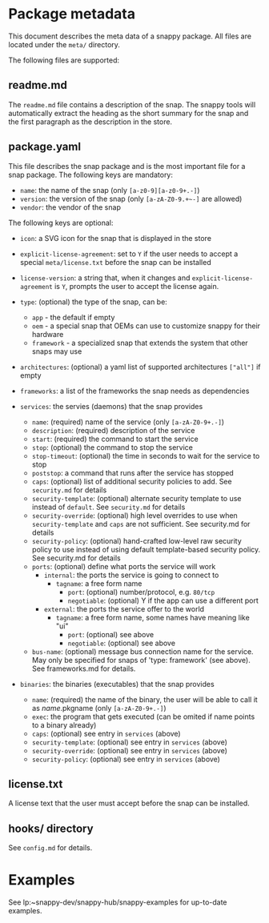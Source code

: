 # Package metadata

This document describes the meta data of a snappy package. All files
are located under the `meta/` directory.

The following files are supported:

## readme.md

The `readme.md` file contains a description of the snap. The snappy
tools will automatically extract the heading as the short summary for
the snap and the first paragraph as the description in the store.

## package.yaml

This file describes the snap package and is the most important file
for a snap package. The following keys are mandatory:

 * `name`: the name of the snap (only `[a-z0-9][a-z0-9+.-]`)
 * `version`: the version of the snap (only `[a-zA-Z0-9.+~-]` are allowed)
 * `vendor`: the vendor of the snap

The following keys are optional:

 * `icon`: a SVG icon for the snap that is displayed in the store
 * `explicit-license-agreement`: set to `Y` if the user needs to accept a
   special `meta/license.txt` before the snap can be installed
 * `license-version`: a string that, when it changes and
   `explicit-license-agreement` is `Y`, prompts the user to accept the
   license again.
 * `type`: (optional) the type of the snap, can be:
   * `app` - the default if empty
   * `oem` - a special snap that OEMs can use to customize snappy for
             their hardware
   * `framework` - a specialized snap that extends the system that other
                   snaps may use

 * `architectures`: (optional) a yaml list of supported architectures
                    `["all"]` if empty
 * `frameworks`: a list of the frameworks the snap needs as dependencies

 * `services`: the servies (daemons) that the snap provides
   * `name`: (required) name of the service (only `[a-zA-Z0-9+.-]`)
   * `description`: (required) description of the service
   * `start`: (required) the command to start the service
   * `stop`: (optional) the command to stop the service
   * `stop-timeout`: (optional) the time in seconds to wait for the
                     service to stop
   * `poststop`: a command that runs after the service has stopped
   * `caps`: (optional) list of additional security policies to add.
             See `security.md` for details
   * `security-template`: (optional) alternate security template to use
                          instead of `default`. See `security.md` for details
   * `security-override`: (optional) high level overrides to use when
                          `security-template` and `caps` are not
                          sufficient.  See security.md for details
   * `security-policy`: (optional) hand-crafted low-level raw security
                        policy to use instead of using default
                        template-based  security policy. See
                        security.md for details
   * `ports`: (optional) define what ports the service will work
     * `internal`: the ports the service is going to connect to
       * `tagname`: a free form name
         * `port`: (optional) number/protocol, e.g. `80/tcp`
         * `negotiable`: (optional) Y if the app can use a different port
     * `external`: the ports the service offer to the world
       * `tagname`: a free form name, some names have meaning like "ui"
         * `port`: (optional) see above
         * `negotiable`: (optional) see above
   * `bus-name`: (optional) message bus connection name for the service.
     May only be specified for snaps of 'type: framework' (see above). See
     frameworks.md for details.

 * `binaries`: the binaries (executables) that the snap provides
   * `name`: (required) the name of the binary, the user will be able to
             call it as $name.$pkgname (only `[a-zA-Z0-9+.-]`)
   * `exec`: the program that gets executed (can be omited if name points
             to a binary already)
   * `caps`: (optional) see entry in `services` (above)
   * `security-template`: (optional) see entry in `services` (above)
   * `security-override`: (optional) see entry in `services` (above)
   * `security-policy`: (optional) see entry in `services` (above)

## license.txt

A license text that the user must accept before the snap can be
installed.

## hooks/ directory

See `config.md` for details.

# Examples

See lp:~snappy-dev/snappy-hub/snappy-examples for up-to-date examples.
